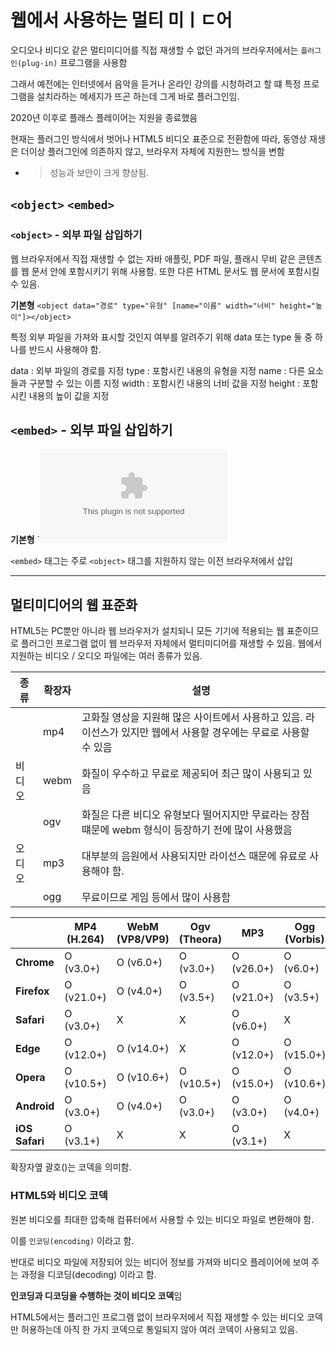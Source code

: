 # 웹에서 사용하는 멀티 미ㅣㄷ어

오디오나 비디오 같은 멀티미디어를 직접 재생할 수 없던 과거의 브라우저에서는
`플러그인(plug-in)` 프로그램을 사용함

그래서 예전에는 인터넷에서 음악을 듣거나 온라인 강의를 시청하려고 할 떄 특정 프로그램을 설치라하는 메세지가 뜨곤 하는데 그게 바로 플러그인임.

2020년 이후로 플래스 플레이어는 지원을 종료했음

현재는 플러그인 방식에서 벗어나 HTML5 비디오 표준으로 전환함에 따라, 동영상 재생은 더이상 플러그인에 의존하지 않고,
브라우저 자체에 지원한느 방식을 변함 

- > 성능과 보안이 크게 향상됨.

## `<object>` `<embed>`

### `<object>` - 외부 파일 삽입하기

웹 브라우저에서 직접 재생할 수 없는 자바 애플릿, PDF 파일, 플래시 무비 같은 콘텐츠를 웹 문서 안에 포함시키기 위해 사용함.
또한 다른 HTML 문서도 웹 문서에 포함시킬 수 있음.

**기본형**
`<object data="경로" type="유형" [name="이름" width="너비" height="높이"]></object>`

특정 외부 파일을 가져와 표시할 것인지 여부를 알려주기 위해 data 또는 type 둘 중 하나를 반드시 사용해야 함.

data : 외부 파일의 경로를 지정
type : 포함시킨 내용의 유형을 지정
name : 다른 요소들과 구분할 수 있는 이름 지정
width : 포함시킨 내용의 너비 값을 지정
height : 포함시킨 내용의 높이 값을 지정

## `<embed>` - 외부 파일 삽입하기

**기본형** `<embed src="경로" type="유형" width="너비" height="높이">

`<embed>` 태그는 주로 `<object>` 태그를 지원하지 않는 이전 브라우저에서 삽입

----

## 멀티미디어의 웹 표준화

HTML5는 PC뿐만 아니라 웹 브라우저가 설치되니 모든 기기에 적용되는 웹 표준이므로  플러그인 프로그램 없이 웹 브라우저 자체에서 멀티미디어를 재생할 수 있음.
웹에서 지원하는 비디오 / 오디오 파일에는 여러 종류가 있음.

| 종류 | 확장자 | 설명 |
| --- | --- | --- |
|  | mp4 | 고화질 영상을 지원해 많은 사이트에서 사용하고 있음. 라이선스가 있지만 웹에서 사용할 경우에는 무료로 사용할 수 있음 |
| 비디오 | webm | 화질이 우수하고 무료로 제공되어 최근 많이 사용되고 있음 |
| | ogv | 화질은 다른 비디오 유형보다 떨어지지만 무료라는 장점 떄문에 webm 형식이 등장하기 전에 많이 사용했음 |
| 오디오 | mp3 | 대부분의 음원에서 사용되지만 라이선스 때문에 유료로 사용해야 함. |
| | ogg | 무료이므로 게임 등에서 많이 사용함 |

|               | **MP4 (H.264)** | **WebM (VP8/VP9)** | **Ogv (Theora)** | **MP3**      | **Ogg (Vorbis)** |
|---------------|-----------------|--------------------|------------------|-------------|------------------|
| **Chrome**    | O (v3.0+)        | O (v6.0+)           | O (v3.0+)         | O (v26.0+)  | O (v6.0+)         |
| **Firefox**   | O (v21.0+)       | O (v4.0+)           | O (v3.5+)         | O (v21.0+)  | O (v3.5+)         |
| **Safari**    | O (v3.0+)        | X                   | X                 | O (v6.0+)   | X                |
| **Edge**      | O (v12.0+)       | O (v14.0+)          | X                 | O (v12.0+)  | O (v15.0+)        |
| **Opera**     | O (v10.5+)       | O (v10.6+)          | O (v10.5+)        | O (v15.0+)  | O (v10.6+)        |
| **Android**   | O (v3.0+)        | O (v4.0+)           | O (v3.0+)         | O (v3.0+)   | O (v4.0+)         |
| **iOS Safari**| O (v3.1+)        | X                   | X                 | O (v3.1+)   | X                |

확장자옆 괄호()는 코덱을 의미함.

### HTML5와 비디오 코덱

원본 비디오를 최대한 압축해 컴퓨터에서 사용할 수 있는 비디오 파일로 변환해야 함.

이를 `인코딩(encoding)` 이라고 함.

반대로 비디오 파일에 저장되어 있는 비디어 정보를 가져와 비디오 플레이어에 보여 주는 과정을 디코딩(decoding) 이라고 함.

**인코딩과 디코딩을 수행하는 것이 비디오 코덱**임

HTML5에서는 플러그인 프로그램 없이 브라우저에서 직접 재생할 수 있는 비디오 코덱만 허용하는데 아직 한 가지 코덱으로 통일되지 않아 여러 코덱이 사용되고 있음.


